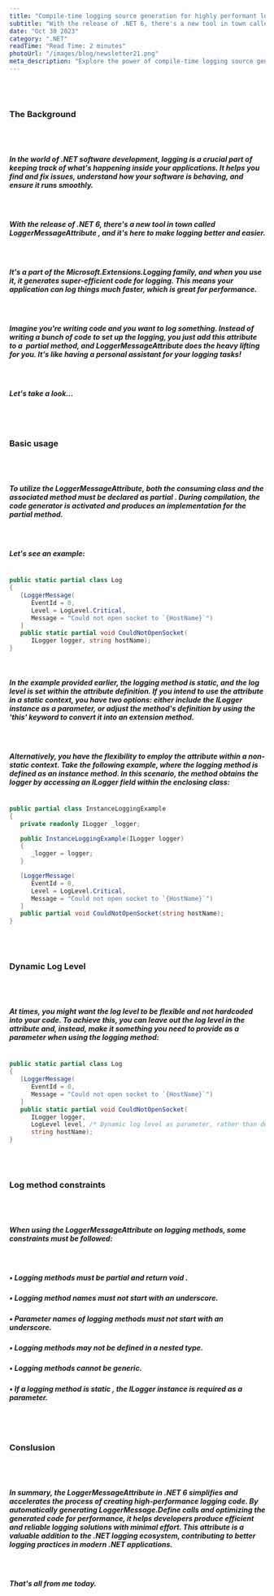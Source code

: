 ```yaml
---
title: "Compile-time logging source generation for highly performant logging"
subtitle: "With the release of .NET 6, there's a new tool in town called LoggerMessageAttribute..."
date: "Oct 30 2023"
category: ".NET"
readTime: "Read Time: 2 minutes"
photoUrl: "/images/blog/newsletter21.png"
meta_description: "Explore the power of compile-time logging source generation in .NET 6 with Stefan Đokić's insightful guide. Learn how LoggerMessageAttribute enhances application logging, making it faster and more efficient. Perfect for .NET developers eager to optimize their logging practices using the latest advancements in the Microsoft.Extensions.Logging library."
---
```


&nbsp;  
&nbsp;  
### The Background
&nbsp;  
&nbsp;  
##### In the world of .NET software development, **logging** is a crucial part of keeping track of what's happening inside your applications. It helps you find and fix issues, understand how your software is behaving, and ensure it runs smoothly.
&nbsp;  
##### With the release of .NET 6, there's a new tool in town called **LoggerMessageAttribute** , and it's here to make logging better and easier.
&nbsp;  
##### It's a part of the Microsoft.Extensions.Logging family, and when you use it, it generates super-efficient code for logging. This means your application can log things much faster, which is great for performance.
&nbsp;  
##### Imagine you're writing code and you want to log something. Instead of writing a bunch of code to set up the logging, you just add this attribute to a  partial method, and LoggerMessageAttribute does the heavy lifting for you. It's like having a personal assistant for your logging tasks!
&nbsp;  
##### Let's take a look...
&nbsp;  
&nbsp;  
### Basic usage
&nbsp;  
&nbsp;  
##### To utilize the LoggerMessageAttribute, both the **consuming class and the associated method must be declared as partial** . During compilation, the code generator is activated and produces an implementation for the partial method.
&nbsp;  
##### Let's see an example:
```csharp

public static partial class Log
{
   [LoggerMessage(
      EventId = 0,
      Level = LogLevel.Critical,
      Message = "Could not open socket to `{HostName}`")
   ]
   public static partial void CouldNotOpenSocket(
      ILogger logger, string hostName);
}
```
&nbsp;  
##### In the example provided earlier, the logging method is static, and the log level is set within the attribute definition. If you intend to use the attribute in a static context, you have two options: either include the ILogger instance as a parameter, or adjust the method's definition by using the 'this' keyword to convert it into an extension method.
&nbsp;  
##### Alternatively, you have the flexibility to employ the attribute within a non-static context. Take the following example, where the logging method is defined as an instance method. In this scenario, the method obtains the logger by accessing an ILogger field within the enclosing class:
```csharp

public partial class InstanceLoggingExample
{
   private readonly ILogger _logger;

   public InstanceLoggingExample(ILogger logger)
   {
      _logger = logger;
   }

   [LoggerMessage(
      EventId = 0,
      Level = LogLevel.Critical,
      Message = "Could not open socket to `{HostName}`")
   ]
   public partial void CouldNotOpenSocket(string hostName);
}
```
&nbsp;  
&nbsp;  
### Dynamic Log Level
&nbsp;  
&nbsp;  
##### At times, you might want the log level **to be flexible and not hardcoded** into your code. To achieve this, you can leave out the log level in the attribute and, instead, make it something you need to provide as a parameter when using the logging method:
```csharp

public static partial class Log
{
   [LoggerMessage(
      EventId = 0,
      Message = "Could not open socket to `{HostName}`")
   ]
   public static partial void CouldNotOpenSocket(
      ILogger logger,
      LogLevel level, /* Dynamic log level as parameter, rather than defined in attribute. */
      string hostName);
}
```
&nbsp;  
&nbsp;  
### Log method constraints
&nbsp;  
&nbsp;  
##### When using the LoggerMessageAttribute on logging methods, some constraints must be followed:
&nbsp;  
##### • Logging methods must be **partial** and return **void** .
##### • Logging method names must **not start** with an underscore.
##### • Parameter names of logging methods must **not start** with an underscore.
##### • Logging methods **may not** be defined in a nested type.
##### • Logging methods **cannot** be generic.
##### • If a logging method is **static** , the **ILogger** instance is required as a parameter.
&nbsp;  
&nbsp;  
### Conslusion
&nbsp;  
&nbsp;  
##### In summary, the **LoggerMessageAttribute** in .NET 6 simplifies and accelerates the process of creating high-performance logging code. By automatically generating **LoggerMessage.Define** calls and optimizing the generated code for performance, it helps developers produce efficient and reliable logging solutions with minimal effort. This attribute is a valuable addition to the .NET logging ecosystem, contributing to better logging practices in modern .NET applications.
&nbsp;  
##### That's all from me today.